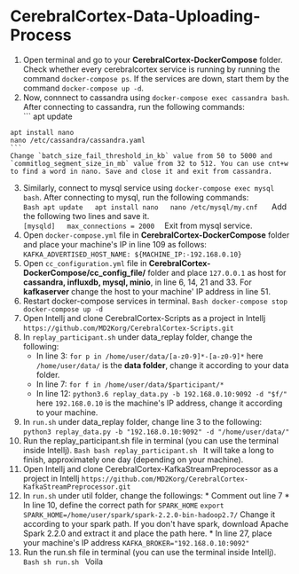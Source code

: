 # CerebralCortex-Data-Uploading-Process

  1. Open terminal and go to your **CerebralCortex-DockerCompose** folder. Check whether every cerebralcortex service is running by running the command `docker-compose ps`. If the services are down, start them by the command `docker-compose up -d`.
  2. Now, connnect to cassandra using `docker-compose exec cassandra bash`. After connecting to cassandra, run the following commands:  
    ```
    apt update
    
    apt install nano
    nano /etc/cassandra/cassandra.yaml
    ```  
    Change `batch_size_fail_threshold_in_kb` value from 50 to 5000 and `commitlog_segment_size_in_mb` value from 32 to 512. You can use cnt+w to find a word in nano. Save and close it and exit from cassandra.
  3. Similarly, connect to mysql service using `docker-compose exec mysql bash`. After connecting to mysql, run the following commands:  
    ```Bash
    apt update  
    apt install nano  
    nano /etc/mysql/my.cnf  
    ```
    Add the following two lines and save it.  
    ```
    [mysqld]  
    max_connections = 2000  
    ```
    Exit from mysql service.
  1. Open `docker-compose.yml` file in **CerebralCortex-DockerCompose** folder and place your machine's IP in line 109 as follows:
    `KAFKA_ADVERTISED_HOST_NAME: ${MACHINE_IP:-192.168.0.10}`
  2. Open `cc_configuration.yml` file in **CerebralCortex-DockerCompose/cc_config_file/** folder and place `127.0.0.1` as host for **cassandra, influxdb, mysql, minio**, in line 6, 14, 21 and 33. For **kafkaserver** change the host to your machine' IP address in line 51.
  2. Restart docker-compose services in terminal.
    ```Bash
    docker-compose stop
    docker-compose up -d
    ```
  1. Open IntelIj and clone CerebralCortex-Scripts as a project in IntelIj
    `https://github.com/MD2Korg/CerebralCortex-Scripts.git`
  2. In `replay_participant.sh` under data_replay folder, change the following:
      * In line 3:
        `for p in /home/user/data/[a-z0-9]*-[a-z0-9]*`
        here `/home/user/data/` is the **data folder**, change it according to your data folder.
      * In line 7:
        `for f in /home/user/data/$participant/*`
      * In line 12:
        `python3.6 replay_data.py -b 192.168.0.10:9092 -d "$f/"`
        here `192.168.0.10` is the machine's IP address, change it according to your machine.
  3. In `run.sh` under data_replay folder, change line 3 to the following:
    `python3 replay_data.py -b "192.168.0.10:9092" -d "/home/user/data/"`
  4. Run the replay_participant.sh file in terminal (you can use the terminal inside IntelIj).
    ```Bash
    bash replay_participant.sh
    ```
    It will take a long to finish, approximately one day (depending on your machine).
  4. Open IntelIj and clone CerebralCortex-KafkaStreamPreprocessor as a project in IntelIj
     `https://github.com/MD2Korg/CerebralCortex-KafkaStreamPreprocessor.git`
  5. In `run.sh` under util folder, change the followings:
    * Comment out line 7
    * In line 10, define the correct path for `SPARK_HOME`
      `export SPARK_HOME=/home/user/spark/spark-2.2.0-bin-hadoop2.7/`
      Change it according to your spark path. If you don't have spark, download Apache Spark 2.2.0 and extract it and place the path here.
    * In line 27, place your machine's IP address
      `KAFKA_BROKER="192.168.0.10:9092"`
  6.  Run the run.sh file in terminal (you can use the terminal inside IntelIj).
    ```Bash
    sh run.sh
    ```
Voila
